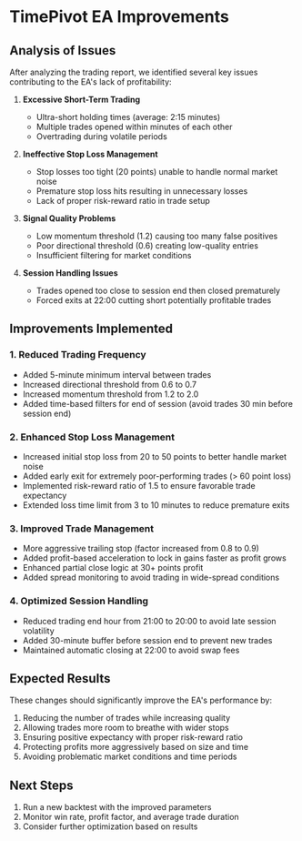 # TimePivot EA Improvements

## Analysis of Issues
After analyzing the trading report, we identified several key issues contributing to the EA's lack of profitability:

1. **Excessive Short-Term Trading**
   - Ultra-short holding times (average: 2:15 minutes)
   - Multiple trades opened within minutes of each other
   - Overtrading during volatile periods

2. **Ineffective Stop Loss Management**
   - Stop losses too tight (20 points) unable to handle normal market noise
   - Premature stop loss hits resulting in unnecessary losses
   - Lack of proper risk-reward ratio in trade setup

3. **Signal Quality Problems**
   - Low momentum threshold (1.2) causing too many false positives
   - Poor directional threshold (0.6) creating low-quality entries
   - Insufficient filtering for market conditions

4. **Session Handling Issues**
   - Trades opened too close to session end then closed prematurely
   - Forced exits at 22:00 cutting short potentially profitable trades

## Improvements Implemented

### 1. Reduced Trading Frequency
- Added 5-minute minimum interval between trades
- Increased directional threshold from 0.6 to 0.7
- Increased momentum threshold from 1.2 to 2.0
- Added time-based filters for end of session (avoid trades 30 min before session end)

### 2. Enhanced Stop Loss Management
- Increased initial stop loss from 20 to 50 points to better handle market noise
- Added early exit for extremely poor-performing trades (> 60 point loss)
- Implemented risk-reward ratio of 1.5 to ensure favorable trade expectancy
- Extended loss time limit from 3 to 10 minutes to reduce premature exits

### 3. Improved Trade Management
- More aggressive trailing stop (factor increased from 0.8 to 0.9)
- Added profit-based acceleration to lock in gains faster as profit grows
- Enhanced partial close logic at 30+ points profit
- Added spread monitoring to avoid trading in wide-spread conditions

### 4. Optimized Session Handling
- Reduced trading end hour from 21:00 to 20:00 to avoid late session volatility
- Added 30-minute buffer before session end to prevent new trades
- Maintained automatic closing at 22:00 to avoid swap fees

## Expected Results
These changes should significantly improve the EA's performance by:

1. Reducing the number of trades while increasing quality
2. Allowing trades more room to breathe with wider stops
3. Ensuring positive expectancy with proper risk-reward ratio
4. Protecting profits more aggressively based on size and time
5. Avoiding problematic market conditions and time periods

## Next Steps
1. Run a new backtest with the improved parameters
2. Monitor win rate, profit factor, and average trade duration
3. Consider further optimization based on results
